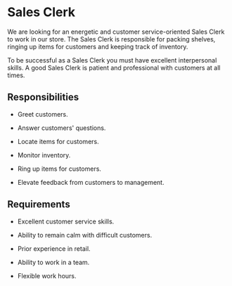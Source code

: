 # Sales Clerk

We are looking for an energetic and customer service-oriented Sales Clerk to work in our store. The Sales Clerk is responsible for packing shelves, ringing up items for customers and keeping track of inventory.

To be successful as a Sales Clerk you must have excellent interpersonal skills. A good Sales Clerk is patient and professional with customers at all times.

## Responsibilities

* Greet customers.

* Answer customers' questions.

* Locate items for customers.

* Monitor inventory.

* Ring up items for customers.

* Elevate feedback from customers to management.

## Requirements

* Excellent customer service skills.

* Ability to remain calm with difficult customers.

* Prior experience in retail.

* Ability to work in a team.

* Flexible work hours.

